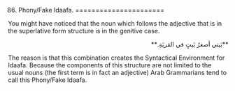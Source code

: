 86. Phony/Fake Idaafa.
======================

You might have noticed that the noun which follows the adjective that is
in the superlative form structure is in the genitive case.

<p dir="rtl">
**بَيتي أصغرُ بَيتٍ في القريَةِ.**
</p>

The reason is that this combination creates the Syntactical Environment
for Idaafa. Because the components of this structure are not limited to
the usual nouns (the first term is in fact an adjective) Arab
Grammarians tend to call this Phony/Fake Idaafa.


